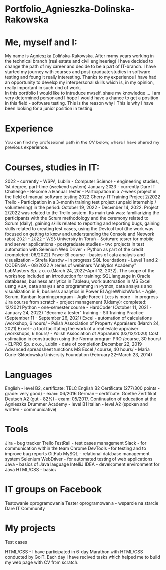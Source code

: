 # Portfolio_Agnieszka-Dolinska-Rakowska
# Me, myself and I:
My name is Agnieszka Dolińska-Rakowska. After mamy years working in the technical branch (real estate and civil engineering) I have decided to change the path of my career and decide to be a part of IT-branch. I have started my journey with courses and post-graduate studies in software testing and foung it really interesting. Thanks to my experience I have had an opportunity to develop my interpersonal skills which is, in my opinion, really important in such kind of work.  
In this portfolio I would like to intruduce myself, share my knowledge ... 
I am very determined person and I hope I would have a chance to get a position in this field - software testing. This is the reason why I This is why I have been looking for a junior position in testing.

# Experience
You can find my professional path in the CV below, where I have shared my previous experience.

# Courses, studies in IT:
2022 - currently - WSPA, Lublin - Computer Science - engineering studies, 1st degree, part-time (weekend system)
January 2023 - currently Dare IT Challenge - Become a Manual Tester - Participation in a 7-week project in the field of manual software testing
2022 Cherry-IT Training Project 2/2022 Trello - Participation in a 3-month training test project (unpaid internship / volunteering) in the period: October 19, 2022 - December 14, 2022. Project 2/2022 was related to the Trello system. Its main task was: familiarizing the participants with the Scrum methodology and the ceremony related to Scrum (daily), gaining skills related to reporting and reporting bugs, gaining skills related to creating test cases, using the Devtool tool (the work was focused on getting to know and understanding the Console and Network tabs)
2021 - 2022 - WSB University in Toruń - Software tester for mobile and server applications - postgraduate studies - two projects in test automation with Selenium Web Driver + Python as part of the credit (completed: 06/2022)
Power BI course - basics of data analysis and visualization – Strefa Kursów – in progress
SQL foundations - Level 1 and 2 - CODENGA - 08/2022
A series of webinars "Analytics Academy" LabMasters Sp. z o. o.(March 24, 2022–April 12, 2022). The scope of the workshop included an introduction
for training: SQL language in Oracle databases, business analytics in Tableau, work automation in MS Excel using VBA, data analysis and programming in Python, data analysis and visualization in R, business analytics in Power BI
AgileWhichWorks - Agile, Scrum, Kanban learning program - Agile Force / Less is more - in progress
Jira course from scratch - project management (Udemy): completed: 12/2021
Python - one-semester course - HardCoder (October 11, 2021 - January 24, 2022)
"Become a tester" training - SII Training Practice (September 11 - September 26, 2021)
Excel - automation of calculations /workshop, 6 hours/ - Polish Association of Property Appraisers (March 24, 2021)
Excel – a tool facilitating the work of a real estate appraiser /workshops, 6 hours/ - Polish Association of Appraisers (03/12/2020)
Cost estimation in construction using the Norma program PRO /course, 30 hours/ - ELPRO Sp. z o.o., Lublin - date of completion:December 22, 2019
Advanced spreadsheet functions MS Excel / course, 40 hours/ - Maria Curie-Skłodowska University Foundation (February 22–March 23, 2014)

# Languages
English - level B2, certificate: TELC English B2 Certificate (277/300 points - grade: very good) - exam: 06/2016
German – certificate: Goethe Zertifikat Deutsch A2 (gut - 82%) - exam: 05/2017. Continuation of education at the Agnieszka Drummer Academy - level B1
Italian - level A2 (spoken and written - communicative)

# Tools
Jira - bug tracker
Trello
TestRail - test cases management
Slack - for communication within the team
Chrome DevTools - for testing and to improve bug reports
GitHub
MySQL - relational database management system
Selenium WebDriver - for automated testing of web applications
Java - basics of Java language
IntelliJ IDEA - development environment for Java
HTML/CSS - basics

# IT groups on Facebook
Testowanie oprogramowania
Tester oprogramowania - wsparcie na starcie
Dare IT Community

# My projects

Test cases

HTML/CSS - I have participated in 6-day Marathon with HTML/CSS conducted by GoIT. Each day I have recived tasks which helped me to build my web page with CV from scratch.
